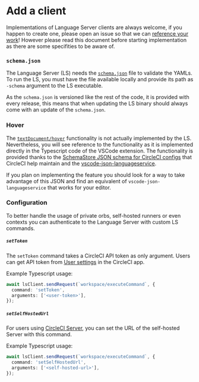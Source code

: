 # Add a client

Implementations of Language Server clients are always welcome, if you happen to
create one, please open an issue so that we can
[reference your work](/README.md#language-server-clients)! However please read
this document before starting implementation as there are some specifities to be
aware of.

### `schema.json`

The Language Server (LS) needs the [`schema.json`](/schema.json) file to
validate the YAMLs. To run the LS, you must have the file available locally and
provide its path as `-schema` argument to the LS executable.

As the `schema.json` is versioned like the rest of the code, it is provided with
every release, this means that when updating the LS binary should always come
with an update of the `schema.json`.

### Hover

The
[`textDocument/hover`](https://microsoft.github.io/language-server-protocol/specifications/lsp/3.17/specification/#textDocument_hover)
functionality is not actually implemented by the LS. Nevertheless, you will see
reference to the functionality as it is implemented directly in the Typescript
code of the VSCode extension. The functionality is provided thanks to the
[SchemaStore JSON schema for CircleCI configs](https://github.com/SchemaStore/schemastore/blob/master/src/schemas/json/circleciconfig.json)
that CircleCI help maintain and the
[vscode-json-languageservice](https://github.com/microsoft/vscode-json-languageservice).

If you plan on implementing the feature you should look for a way to take
advantage of this JSON and find an equivalent of `vscode-json-languageservice`
that works for your editor.

### Configuration

To better handle the usage of private orbs, self-hosted runners or even contexts
you can authenticate to the Language Server with custom LS commands.

##### `setToken`

The `setToken` command takes a CircleCI API token as only argument. Users can
get API token from
[User settings](https://app.circleci.com/settings/user/tokens) in the CircleCI
app.

Example Typescript usage:

```typescript
await lsClient.sendRequest(`workspace/executeCommand`, {
  command: 'setToken',
  arguments: ['<user-token>'],
});
```

##### `setSelfHostedUrl`

For users using [CircleCI Server](https://circleci.com/pricing/server/), you can
set the URL of the self-hosted Server with this command.

Example Typescript usage:

```typescript
await lsClient.sendRequest(`workspace/executeCommand`, {
  command: 'setSelfHostedUrl',
  arguments: ['<self-hosted-url>'],
});
```
